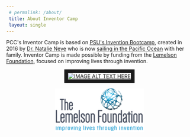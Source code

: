 ```yaml
---
 # permalink: /about/
 title: About Inventor Camp
 layout: single
---
```




PCC's Inventor Camp is based on [PSU's Invention Bootcamp](https://www.pdx.edu/cecs/invention-bootcamp), created in 2016 by [Dr. Natalie Neve](mailto:neve.nathalie@gmail.com) who is now [sailing in the Pacific Ocean](https://sailubi.com/) with her family.
Inventor Camp is made possible by funding from the [Lemelson Foundation](https://www.lemelson.org/), focused on improving lives through invention.

<p align= "center">
<a href="http://www.youtube.com/watch?feature=player_embedded&v=2Jd79amZ6Sk&feature
" target="_blank"><img src="http://img.youtube.com/vi/2Jd79amZ6Sk/0.jpg" 
alt="IMAGE ALT TEXT HERE" width="300" height="180" border="10" /></a>
</p>

<p align="center">
<img width ="240" src ="/assets/images/TLF_logo_CMYK.png">
</p>